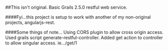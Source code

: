 ##This isn't original. Basic Grails 2.5.0 restful web service.

####Fyi...this project is setup to work with another of my non-original projects, angularjs-rest.

####Some things of note...
Using CORS plugin to allow cross origin access.
Used grails script generate-restful-controller.
Added get action to controller to allow singular access. ie.../get/1
